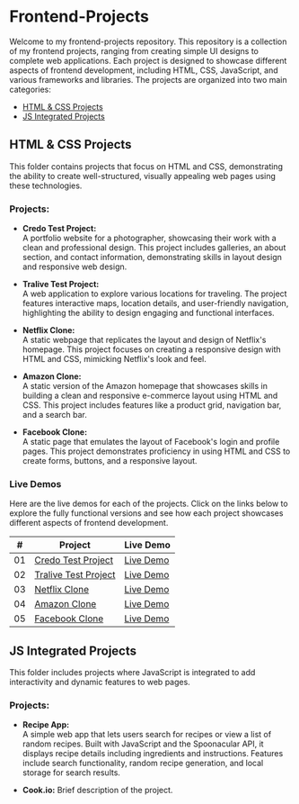 # Frontend-Projects

Welcome to my frontend-projects repository. This repository is a collection of my frontend projects, ranging from creating simple UI designs to complete web applications. Each project is designed to showcase different aspects of frontend development, including HTML, CSS, JavaScript, and various frameworks and libraries. The projects are organized into two main categories:

- [HTML & CSS Projects](https://github.com/huzaifanaeem909/Frontend-Projects/tree/main/HTML%20%26%20CSS%20Projects)
- [JS Integrated Projects](https://github.com/huzaifanaeem909/Frontend-Projects/tree/main/JS%20Integrated%20Projects)

## HTML & CSS Projects

This folder contains projects that focus on HTML and CSS, demonstrating the ability to create well-structured, visually appealing web pages using these technologies.

### Projects:

- **Credo Test Project:**  
  A portfolio website for a photographer, showcasing their work with a clean and professional design. This project includes galleries, an about section, and contact information, demonstrating skills in layout design and responsive web design.  

- **Tralive Test Project:**  
  A web application to explore various locations for traveling. The project features interactive maps, location details, and user-friendly navigation, highlighting the ability to design engaging and functional interfaces.  
  
- **Netflix Clone:**  
  A static webpage that replicates the layout and design of Netflix's homepage. This project focuses on creating a responsive design with HTML and CSS, mimicking Netflix's look and feel.  

- **Amazon Clone:**  
  A static version of the Amazon homepage that showcases skills in building a clean and responsive e-commerce layout using HTML and CSS. This project includes features like a product grid, navigation bar, and a search bar.  

- **Facebook Clone:**  
  A static page that emulates the layout of Facebook's login and profile pages. This project demonstrates proficiency in using HTML and CSS to create forms, buttons, and a responsive layout.  

### Live Demos

Here are the live demos for each of the projects. Click on the links below to explore the fully functional versions and see how each project showcases different aspects of frontend development.

<div align="center">

| #   | Project               | Live Demo  
|-----|-----------------------|------------
| 01  | [Credo Test Project](https://github.com/huzaifanaeem909/Frontend-Projects/tree/main/HTML%20%26%20CSS%20Projects/Credo-test_project)         | [Live Demo](https://credo-test-project.netlify.app/) |
| 02  | [Tralive Test Project](https://github.com/huzaifanaeem909/Frontend-Projects/tree/main/HTML%20%26%20CSS%20Projects/Tralive-test_project) | [Live Demo](https://tralive-test-project.netlify.app/) |
| 03  | [Netflix Clone](https://github.com/huzaifanaeem909/Frontend-Projects/tree/main/HTML%20%26%20CSS%20Projects/Netflix_Clone)        | [Live Demo](https://nimble-druid-03fa62.netlify.app/) |
| 04  | [Amazon Clone](https://github.com/huzaifanaeem909/Frontend-Projects/tree/main/HTML%20%26%20CSS%20Projects/Amazon_Clone)           | [Live Demo](https://clone-amazon-project.netlify.app/) |
| 05  | [Facebook Clone](https://github.com/huzaifanaeem909/Frontend-Projects/tree/main/HTML%20%26%20CSS%20Projects/Facebook_Clone)            | [Live Demo](https://clone-facebook-project.netlify.app/) |

</div>

## JS Integrated Projects

This folder includes projects where JavaScript is integrated to add interactivity and dynamic features to web pages.

### Projects:

- **Recipe App:**  
  A simple web app that lets users search for recipes or view a list of random recipes. Built with JavaScript and the Spoonacular API, it displays recipe details including ingredients and instructions. Features include search functionality, random recipe generation, and local storage for search results.
  
- **Cook.io:** Brief description of the project.



